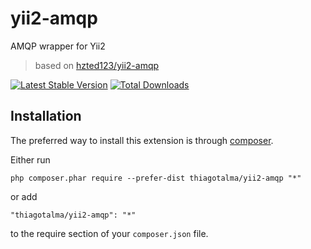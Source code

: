 yii2-amqp
=============
AMQP wrapper for Yii2

> based on [hzted123/yii2-amqp](https://github.com/hzted123/yii2-amqp.git)

[![Latest Stable Version](https://poser.pugx.org/thiagotalma/yii2-amqp/v/stable.png)](https://packagist.org/packages/thiagotalma/yii2-amqp)
[![Total Downloads](https://poser.pugx.org/thiagotalma/yii2-amqp/downloads.png)](https://packagist.org/packages/thiagotalma/yii2-amqp)

Installation
------------

The preferred way to install this extension is through [composer](http://getcomposer.org/download/).

Either run

```
php composer.phar require --prefer-dist thiagotalma/yii2-amqp "*"
```

or add

```
"thiagotalma/yii2-amqp": "*"
```

to the require section of your `composer.json` file.


